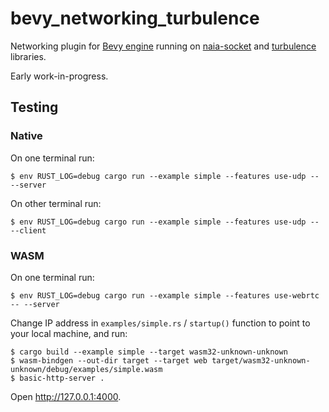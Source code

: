 # bevy_networking_turbulence

Networking plugin for [Bevy engine][1] running on [naia-socket][2] and [turbulence][3] libraries.

Early work-in-progress.

[1]: https://github.com/bevyengine/bevy
[2]: https://github.com/naia-rs/naia-socket
[3]: https://github.com/kyren/turbulence

## Testing

### Native

On one terminal run:

    $ env RUST_LOG=debug cargo run --example simple --features use-udp -- --server

On other terminal run:

    $ env RUST_LOG=debug cargo run --example simple --features use-udp -- --client

### WASM

On one terminal run:

    $ env RUST_LOG=debug cargo run --example simple --features use-webrtc -- --server

Change IP address in `examples/simple.rs` / `startup()` function to point to your local machine, and run:

    $ cargo build --example simple --target wasm32-unknown-unknown
    $ wasm-bindgen --out-dir target --target web target/wasm32-unknown-unknown/debug/examples/simple.wasm
    $ basic-http-server .

Open <http://127.0.0.1:4000>.
